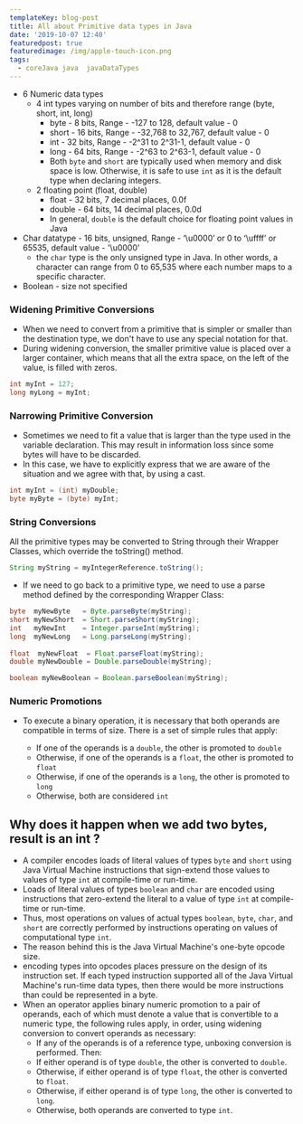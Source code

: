 ```yaml
---
templateKey: blog-post
title: All about Primitive data types in Java
date: '2019-10-07 12:40'
featuredpost: true
featuredimage: /img/apple-touch-icon.png
tags:
  - coreJava java  javaDataTypes
---
```

* 6 Numeric data types
   * 4 int types varying on number of bits and therefore range (byte, short, int, long)
     * byte - 8 bits, Range - -127 to 128, default value - 0
     * short - 16 bits, Range - -32,768 to 32,767, default value - 0
     * int - 32 bits, Range - -2^31 to 2^31-1, default value - 0
     * long - 64 bits, Range - -2^63 to 2^63-1, default value - 0
     * Both `byte` and `short` are typically used when memory and disk space is low. Otherwise, it is safe to use `int` as it is the default type when declaring integers.
   * 2 floating point (float, double)
     * float - 32 bits, 7 decimal places, 0.0f
     * double - 64 bits, 14 decimal places, 0.0d
     * In general, `double` is the default choice for floating point values in Java
* Char datatype - 16 bits, unsigned, Range - ‘\u0000’ or 0 to ‘\uffff’ or 65535, default value - '\u0000'
  * the `char` type is the only unsigned type in Java. In other words, a character can range from 0 to 65,535 where each number maps to a specific character.
* Boolean - size not specified

###  Widening Primitive Conversions
* When we need to convert from a primitive that is simpler or smaller than the destination type, we don't have to use any special notation for that.
* During widening conversion, the smaller primitive value is placed over a larger container, which means that all the extra space, on the left of the value, is filled with zeros.
```java
int myInt = 127;
long myLong = myInt;
```

### Narrowing Primitive Conversion
* Sometimes we need to fit a value that is larger than the type used in the variable declaration. This may result in information loss since some bytes will have to be discarded.
* In this case, we have to explicitly express that we are aware of the situation and we agree with that, by using a cast.

```java
int myInt = (int) myDouble;
byte myByte = (byte) myInt;
```

### String Conversions
All the primitive types may be converted to String through their Wrapper Classes, which override the toString() method.
```java
String myString = myIntegerReference.toString();
```

* If we need to go back to a primitive type, we need to use a parse method defined by the corresponding Wrapper Class:
```java
byte  myNewByte   = Byte.parseByte(myString);
short myNewShort  = Short.parseShort(myString);
int   myNewInt    = Integer.parseInt(myString);
long  myNewLong   = Long.parseLong(myString);
 
float  myNewFloat  = Float.parseFloat(myString);
double myNewDouble = Double.parseDouble(myString);

boolean myNewBoolean = Boolean.parseBoolean(myString);
```

### Numeric Promotions
* To execute a binary operation, it is necessary that both operands are compatible in terms of size.
There is a set of simple rules that apply:

  * If one of the operands is a `double`, the other is promoted to `double`
  * Otherwise, if one of the operands is a `float`, the other is promoted to `float`
  * Otherwise, if one of the operands is a `long`, the other is promoted to `long`
  * Otherwise, both are considered `int`

## Why does it happen when we add two bytes, result is an int ?
* A compiler encodes loads of literal values of types `byte` and `short` using Java Virtual Machine instructions that sign-extend those values to values of type `int` at compile-time or run-time. 
* Loads of literal values of types `boolean` and `char` are encoded using instructions that zero-extend the literal to a value of type `int` at compile-time or run-time.
* Thus, most operations on values of actual types `boolean`, `byte`, `char`, and `short` are correctly performed by instructions operating on values of computational type `int`.
* The reason behind this is the Java Virtual Machine's one-byte opcode size.
* encoding types into opcodes places pressure on the design of its instruction set. If each typed instruction supported all of the Java Virtual Machine's run-time data types, then there would be more instructions than could be represented in a byte. 
* When an operator applies binary numeric promotion to a pair of operands, each of which must denote a value that is convertible to a numeric type, the following rules apply, in order, using widening conversion to convert operands as necessary: 
    * If any of the operands is of a reference type, unboxing conversion is performed. Then: 
    * If either operand is of type `double`, the other is converted to `double`. 
    * Otherwise, if either operand is of type `float`, the other is converted to `float`. 
    * Otherwise, if either operand is of type `long`, the other is converted to `long`. 
    * Otherwise, both operands are converted to type `int`.
